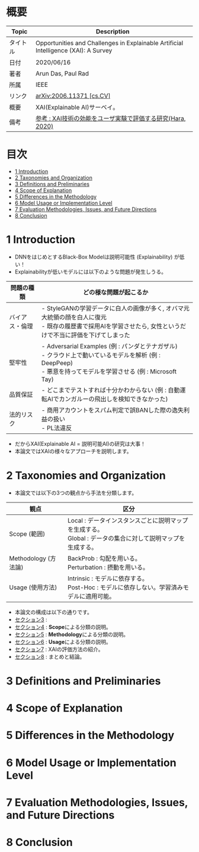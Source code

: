 # 概要

|Topic|Description|
|---|---|
|タイトル|Opportunities and Challenges in Explainable Artificial Intelligence (XAI): A Survey|
|日付|2020/06/16|
|著者|Arun Das, Paul Rad|
|所属|IEEE|
|リンク|[arXiv:2006.11371 [cs.CV]](https://arxiv.org/abs/2006.11371)|
|概要|XAI(Explainable AI)サーベイ。|
|備考|[参考 : XAI技術の効能をユーザ実験で評価する研究(Hara, 2020)](https://www.slideshare.net/SatoshiHara3/xai-238616601)|


# 目次
- [1 Introduction](#1-Introduction)
- [2 Taxonomies and Organization](#2-Taxonomies-and-Organization)
- [3 Definitions and Preliminaries](#3-Definitions-and-Preliminaries)
- [4 Scope of Explanation](#4-Scope-of-Explanation)
- [5 Differences in the Methodology](#5-Differences-in-the-Methodology)
- [6 Model Usage or Implementation Level](#6-Model-Usage-or-Implementation-Level)
- [7 Evaluation Methodologies, Issues, and Future Directions](#7-Evaluation-Methodologies,-Issues,-and-Future-Directions)
- [8 Conclusion](#8-Conclusion)

# 1 Introduction
- DNNをはじめとするBlack-Box Modelは説明可能性 (Explainability) が低い！
- Explainabilityが低いモデルには以下のような問題が発生しうる。

|問題の種類|どの様な問題が起こるか|
|---|---|
|バイアス・倫理|- StyleGANの学習データに白人の画像が多く, オバマ元大統領の顔を白人に復元<br>- 既存の履歴書で採用AIを学習させたら, 女性というだけで不当に評価を下げてしまった|
|堅牢性|- Adversarial Examples (例 : パンダとテナガザル)<br>- クラウド上で動いているモデルを解析 (例 : DeepPeep)<br>- 悪意を持ってモデルを学習させる (例 : Microsoft Tay)|
|品質保証|- どこまでテストすれば十分かわからない (例 : 自動運転AIでカンガルーの飛出しを検知できなかった)|
|法的リスク|- 商用アカウントをスパム判定で誤BANした際の逸失利益の扱い<br>- PL法違反|

- だからXAI(Explainable AI = 説明可能AI)の研究は大事！
- 本論文ではXAIの様々なアプローチを説明します。

# 2 Taxonomies and Organization
- 本論文では以下の3つの観点から手法を分類します。

|観点|区分|
|---|---|
|Scope (範囲)|Local : データインスタンスごとに説明マップを生成する。<br>Global : データの集合に対して説明マップを生成する。|
|Methodology (方法論)|BackProb : 勾配を用いる。<br>Perturbation : 摂動を用いる。|
|Usage (使用方法)|Intrinsic : モデルに依存する。<br>Post-Hoc : モデルに依存しない。学習済みモデルに適用可能。|

- 本論文の構成は以下の通りです。
- [セクション3](#3-Definitions-and-Preliminaries) : 
- [セクション4](#4-Scope-of-Explanation) : **Scope**による分類の説明。
- [セクション5](#5-Differences-in-the-Methodology) : **Methodology**による分類の説明。
- [セクション6](#6-Model-Usage-or-Implementation-Level) : **Usage**による分類の説明。
- [セクション7](#7-Evaluation-Methodologies,-Issues,-and-Future-Directions) : XAIの評価方法の紹介。
- [セクション8](#8-Conclusion) : まとめと結論。


# 3 Definitions and Preliminaries

# 4 Scope of Explanation

# 5 Differences in the Methodology

# 6 Model Usage or Implementation Level

# 7 Evaluation Methodologies, Issues, and Future Directions

# 8 Conclusion



